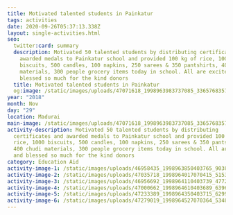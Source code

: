 ```yaml
---
title: Motivated talented students in Painkatur
tags: activities
date: 2020-09-26T05:37:13.338Z
layout: single-activities.html
seo:
  twitter:card: summary
  description: Motivated 50 talented students by distributing certificates and
    awarded medals to Painkatur school and provided 100 kg of rice, 1000
    biscuits, 500 candles, 100 napkins, 250 sarees & 350 pantshirts, 400 chudi
    materials, 300 people grocery items today in school. All are excited and
    blessed so much for the kind donors
  title: Motivated talented students in Painkatur
  og:image: /static/images/uploads/47071618_1998963983737085_3365768357214158848_o_1998963977070419.jpg
year: "2018"
month: Nov
day: "29"
location: Madurai
main-image: /static/images/uploads/47071618_1998963983737085_3365768357214158848_o_1998963977070419.jpg
activity-description: Motivated 50 talented students by distributing
  certificates and awarded medals to Painkatur school and provided 100 kg of
  rice, 1000 biscuits, 500 candles, 100 napkins, 250 sarees & 350 pantshirts,
  400 chudi materials, 300 people grocery items today in school. All are excited
  and blessed so much for the kind donors
category: Education Aid
activity-image-1: /static/images/uploads/46958435_1998963850403765_9038662308250779648_o_1998963843737099.jpg
activity-image-2: /static/images/uploads/47035718_1998964017070415_5153163257082544128_o_1998964013737082.jpg
activity-image-3: /static/images/uploads/46956692_1998964110403739_4772293541617467392_o_1998964103737073.jpg
activity-image-4: /static/images/uploads/47000662_1998964610403689_6396447583652282368_o_1998964607070356.jpg
activity-image-5: /static/images/uploads/47233389_1998964350403715_6299093890666332160_o_1998964347070382.jpg
activity-image-6: /static/images/uploads/47279019_1998964527070364_5348948628306132992_o_1998964523737031.jpg
---
```

